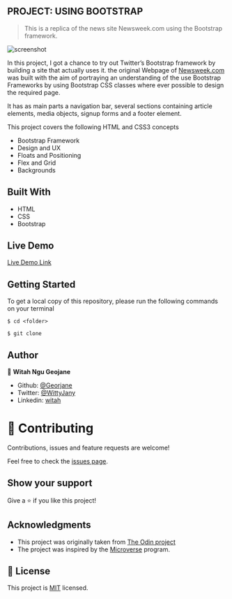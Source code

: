 ## PROJECT: USING BOOTSTRAP
> This is a replica of the news site Newsweek.com using the Bootstrap framework.

![screenshot](./images/screenshot.jpg)

In this project, I got a chance to try out Twitter’s Bootstrap framework by building a site that actually uses it. the original Webpage of [Newsweek.com](http://newsweek.com/) was built with the aim of portraying an understanding of the use Bootstrap Frameworks by using Bootstrap CSS classes where ever possible to design the required page.

It has as main parts a navigation bar, several sections containing article elements, media objects, signup forms and a footer element.

This project covers the following HTML and CSS3 concepts
- Bootstrap Framework
- Design and UX
- Floats and Positioning
- Flex and Grid
- Backgrounds

## Built With
- HTML
- CSS
- Bootstrap

## Live Demo

[Live Demo Link]()


## Getting Started
To get a local copy of this repository, please run the following commands on your terminal

```
$ cd <folder>
```

```
$ git clone 
```

## Author

👤 **Witah Ngu Geojane**

- Github: [@Georjane](https://github.com/Georjane)
- Twitter: [@WittyJany](https://twitter.com/WittyJany)
- Linkedin: [witah](https://www.linkedin.com/in/witah-georjane-74b8bb184)



# 🤝 Contributing

Contributions, issues and feature requests are welcome!

Feel free to check the [issues page]().

## Show your support

Give a ⭐️ if you like this project!

## Acknowledgments

- This project was originally taken from [The Odin project]()
- The project was inspired by the [Microverse](https://www.microverse.org/) program.

## 📝 License

This project is [MIT](lic.url) licensed.
